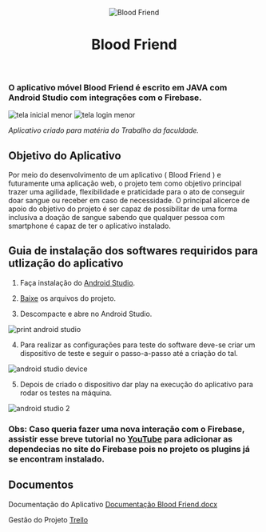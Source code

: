 <p align="center">
<img src="https://user-images.githubusercontent.com/42048921/176246887-517f688e-95fe-40a8-ad43-9408b5871695.png" alt="Blood Friend">
</p>
<h1 align="center">Blood Friend</h1>
<br>

### O aplicativo móvel Blood Friend é escrito em JAVA com Android Studio com integrações com o Firebase.

![tela inicial menor](https://user-images.githubusercontent.com/42048921/176233350-da10d57f-d4b7-43f8-8f93-7fd802d70ba7.png) ![tela login menor](https://user-images.githubusercontent.com/42048921/176233377-5bd183fb-3abc-4286-ae99-5f95b6a726de.png)


*Aplicativo criado para matéria do Trabalho da faculdade.*



## Objetivo do Aplicativo

Por meio do desenvolvimento de um aplicativo ( Blood Friend ) e futuramente uma aplicação web, o projeto tem como objetivo principal trazer uma agilidade, flexibilidade e praticidade para o ato de conseguir doar sangue ou receber em caso de necessidade. O principal alicerce de apoio do objetivo do projeto é ser capaz de possibilitar de uma forma inclusiva a doação de sangue sabendo que qualquer pessoa com smartphone é capaz de ter o aplicativo instalado. 

## Guia de instalação dos softwares requiridos para utlização do aplicativo

1. Faça instalação do [Android Studio](https://developer.android.com/studio?hl=pt&gclid=CjwKCAjwzeqVBhAoEiwAOrEmzcHgiYbvcRd7VIKHXL2TOsvLTnLWCTJuzxSqZEiI9Nj4qWfo3dHHcxoCdFMQAvD_BwE&gclsrc=aw.ds).

2. [Baixe](https://github.com/LeoRufinoCosta/App_Blood_Friend/archive/refs/heads/master.zip) os arquivos do projeto.

3. Descompacte e abre no Android Studio.

![print android studio](https://user-images.githubusercontent.com/42048921/176230253-1b4a3725-e997-4770-9931-b2cbfe56c0b8.png)

4. Para realizar as configurações para teste do software deve-se criar um dispositivo de teste e seguir o passo-a-passo até a criação do tal.

![android studio device](https://user-images.githubusercontent.com/42048921/176230242-ed60b9c7-16ce-41d0-969f-dbb1ff89756e.png)

5. Depois de criado o dispositivo dar play na execução do aplicativo para rodar os testes na máquina.

![android studio 2](https://user-images.githubusercontent.com/42048921/176230922-c474b289-df8e-4329-b5ed-df32b7a0276a.png)

### Obs: Caso queria fazer uma nova interação com o Firebase, assistir esse breve tutorial no [YouTube](https://www.youtube.com/watch?v=NDlNM8jPO4w&ab_channel=StackMobile) para adicionar as dependecias no site do Firebase pois no projeto os plugins já se encontram instalado.

## Documentos

Documentação do Aplicativo
[Documentação Blood Friend.docx](https://github.com/LeoRufinoCosta/App_Blood_Friend/files/9003044/Documentacao.Blood.Friend.docx)

Gestão do Projeto
[Trello](https://trello.com/b/ZetSgGdc/central-de-organiza%C3%A7%C3%A3o-da-equipe)
